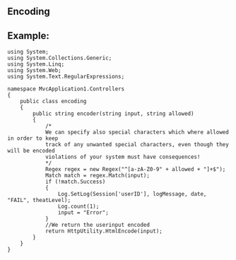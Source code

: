Encoding
-------

## Example:
	
	using System;
	using System.Collections.Generic;
	using System.Linq;
	using System.Web;
	using System.Text.RegularExpressions;

	namespace MvcApplication1.Controllers
	{
		public class encoding
		{
			public string encoder(string input, string allowed)
			{
				/*
				We can specify also special characters which where allowed in order to keep
				track of any unwanted special characters, even though they will be encoded
				violations of your system must have consequences!
				*/
				Regex regex = new Regex("^[a-zA-Z0-9" + allowed + "]+$");
				Match match = regex.Match(input);
				if (!match.Success)
				{
					Log.SetLog(Session['userID'], logMessage, date, "FAIL", theatLevel);
					Log.count(1);
					input = "Error";
				}
				//We return the userinput encoded
				return HttpUtility.HtmlEncode(input);
			}
		}
	}
